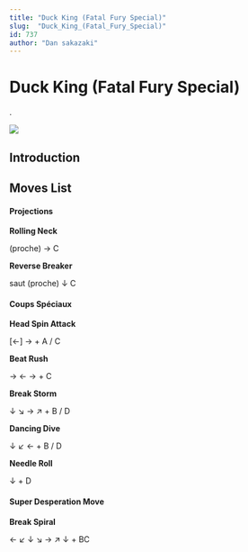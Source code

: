 ```yaml
---
title: "Duck King (Fatal Fury Special)"
slug:  "Duck_King_(Fatal_Fury_Special)"
id: 737
author: "Dan sakazaki"
---
```


# Duck King (Fatal Fury Special)

.

![](/images/Ffspduck.PNG)  

## Introduction

## Moves List

#### Projections

**Rolling Neck**

(proche) → C

**Reverse Breaker**

saut (proche) ↓ C

#### Coups Spéciaux

**Head Spin Attack**

\[←\] → + A / C

**Beat Rush**

→ ← → + C

**Break Storm**

↓ ↘ → ↗ + B / D

**Dancing Dive**

↓ ↙ ← + B / D

**Needle Roll**

↓ + D

#### Super Desperation Move

**Break Spiral**

← ↙ ↓ ↘ → ↗ ↓ + BC
